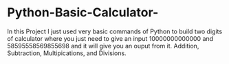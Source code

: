 # Python-Basic-Calculator-

In this Project I just used very basic commands of Python to build two digits of calculator where you just need to give an input 10000000000000 and 58595558569855698 and it will give you an ouput from it. Addition, Subtraction, Multipications, and Divisions. 
